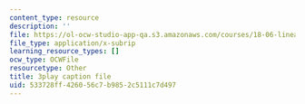 ```yaml
---
content_type: resource
description: ''
file: https://ol-ocw-studio-app-qa.s3.amazonaws.com/courses/18-06-linear-algebra-spring-2010/533728ff426056c7b9852c5111c7d497_Go2aLo7ZOlU.vtt
file_type: application/x-subrip
learning_resource_types: []
ocw_type: OCWFile
resourcetype: Other
title: 3play caption file
uid: 533728ff-4260-56c7-b985-2c5111c7d497
---
```

